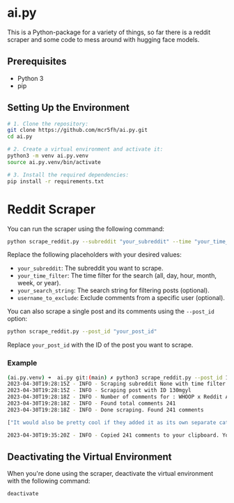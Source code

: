 # ai.py

This is a Python-package for a variety of things, so far there is a reddit scraper and some code to mess around with hugging face models.

## Prerequisites

- Python 3
- pip

## Setting Up the Environment

```bash
# 1. Clone the repository:
git clone https://github.com/mcr5fh/ai.py.git
cd ai.py

# 2. Create a virtual environment and activate it:
python3 -m venv ai.py.venv
source ai.py.venv/bin/activate

# 3. Install the required dependencies:
pip install -r requirements.txt
```

# Reddit Scraper

You can run the scraper using the following command:

```bash
python scrape_reddit.py --subreddit "your_subreddit" --time "your_time_filter" --search_string "your_search_string" --exclude_user "username_to_exclude"
```

Replace the following placeholders with your desired values:

- `your_subreddit`: The subreddit you want to scrape.
- `your_time_filter`: The time filter for the search (all, day, hour, month, week, or year).
- `your_search_string`: The search string for filtering posts (optional).
- `username_to_exclude`: Exclude comments from a specific user (optional).

You can also scrape a single post and its comments using the `--post_id` option:

```bash
python scrape_reddit.py --post_id "your_post_id"
```

Replace `your_post_id` with the ID of the post you want to scrape.

### Example
```bash
(ai.py.venv) ➜  ai.py git:(main) ✗ python3 scrape_reddit.py --post_id 130mgyl --exclude_user whoop_official  --copy_to_clipboard
2023-04-30T19:28:15Z - INFO - Scraping subreddit None with time filter week and search string None
2023-04-30T19:28:15Z - INFO - Scraping post with ID 130mgyl
2023-04-30T19:28:18Z - INFO - Number of comments for : WHOOP x Reddit Ask Us Anything: Strength Trainer 💪 313
2023-04-30T19:28:18Z - INFO - Found total comments 241
2023-04-30T19:28:18Z - INFO - Done scraping. Found 241 comments

["It would also be pretty cool if they added it as its own separate category for progress tracking even though it has nothing to do with the wearable itself. I weigh myself daily as I'm always either cutting or bulking and like to see where I'm at with specific calorie intake."...

2023-04-30T19:35:20Z - INFO - Copied 241 comments to your clipboard. You can CNTRL+V them now
```
## Deactivating the Virtual Environment

When you're done using the scraper, deactivate the virtual environment with the following command:

```bash
deactivate
```
